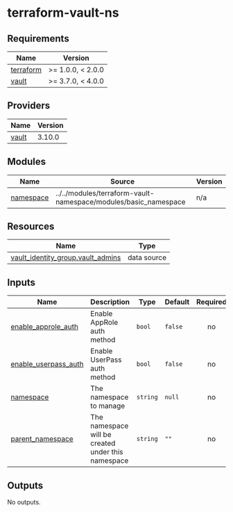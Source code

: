 # terraform-vault-ns

<!-- BEGIN_TF_DOCS -->
## Requirements

| Name | Version |
|------|---------|
| <a name="requirement_terraform"></a> [terraform](#requirement\_terraform) | >= 1.0.0, < 2.0.0 |
| <a name="requirement_vault"></a> [vault](#requirement\_vault) | >= 3.7.0, < 4.0.0 |

## Providers

| Name | Version |
|------|---------|
| <a name="provider_vault"></a> [vault](#provider\_vault) | 3.10.0 |

## Modules

| Name | Source | Version |
|------|--------|---------|
| <a name="module_namespace"></a> [namespace](#module\_namespace) | ../../modules/terraform-vault-namespace/modules/basic_namespace | n/a |

## Resources

| Name | Type |
|------|------|
| [vault_identity_group.vault_admins](https://registry.terraform.io/providers/hashicorp/vault/latest/docs/data-sources/identity_group) | data source |

## Inputs

| Name | Description | Type | Default | Required |
|------|-------------|------|---------|:--------:|
| <a name="input_enable_approle_auth"></a> [enable\_approle\_auth](#input\_enable\_approle\_auth) | Enable AppRole auth method | `bool` | `false` | no |
| <a name="input_enable_userpass_auth"></a> [enable\_userpass\_auth](#input\_enable\_userpass\_auth) | Enable UserPass auth method | `bool` | `false` | no |
| <a name="input_namespace"></a> [namespace](#input\_namespace) | The namespace to manage | `string` | `null` | no |
| <a name="input_parent_namespace"></a> [parent\_namespace](#input\_parent\_namespace) | The namespace will be created under this namespace | `string` | `""` | no |

## Outputs

No outputs.
<!-- END_TF_DOCS -->